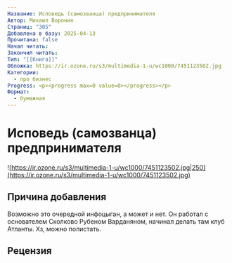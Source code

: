 ```yaml
---
Название: Исповедь (самозванца) предпринимателя
Автор: Михаил Воронин
Страниц: "305"
Добавлена в базу: 2025-04-13
Прочитана: false
Начал читать: 
Закончил читать: 
Тип: "[[Книга]]"
Обложка: https://ir.ozone.ru/s3/multimedia-1-u/wc1000/7451123502.jpg
Категории:
  - про бизнес
Progress: <p><progress max=0 value=0></progress></p>
Формат:
  - бумажная
---
```

# Исповедь (самозванца) предпринимателя

![https://ir.ozone.ru/s3/multimedia-1-u/wc1000/7451123502.jpg|250](https://ir.ozone.ru/s3/multimedia-1-u/wc1000/7451123502.jpg)

## Причина добавления

Возможно это очередной инфоцыган, а может и нет. Он работал с основателем Сколково Рубеном Варданяном, начинал делать там клуб Атланты. Хз, можно полистать.
## Рецензия